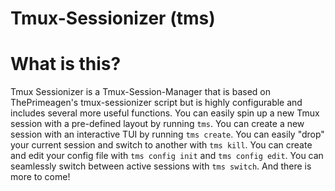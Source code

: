 # Tmux-Sessionizer (tms)

# What is this?

Tmux Sessionizer is a Tmux-Session-Manager that is based on ThePrimeagen's tmux-sessionizer script but is highly configurable and includes several more useful functions. You can easily spin up a new Tmux session with a pre-defined layout by running `tms`. You can create a new session with an interactive TUI by running `tms create`. You can easily "drop" your current session and switch to another with `tms kill`. You can create and edit your config file with `tms config init` and `tms config edit`. You can seamlessly switch between active sessions with `tms switch`. And there is more to come!
